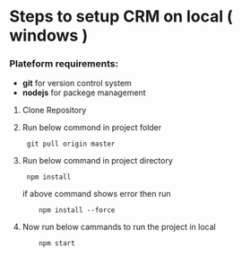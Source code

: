 # Steps to setup CRM on local ( windows )

### Plateform requirements:

- **git** for version control system
- **nodejs** for packege management


1. Clone Repository

2. Run below commond in project folder

    ```
     git pull origin master
    ```

3. Run below command in project directory

    ```
     npm install
    ```

    if above command shows error then run

    ``` 
        npm install --force
    ```

4. Now run below cammands to run the project in local

    ```
        npm start
    ```

